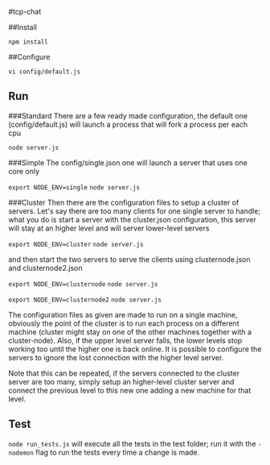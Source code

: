 #tcp-chat

##Install

`npm install`

##Configure

`vi config/default.js`

## Run

###Standard
There are a few ready made configuration, the default one (config/default.js) will launch a process that will fork a process per each cpu

`node server.js`

###Simple
The config/single.json one will launch a server that uses one core only

`export NODE_ENV=single`
`node server.js`

###Cluster
Then there are the configuration files to setup a cluster of servers. Let's say there are too many clients for one single server to handle; what you do is start
a server with the cluster.json configuration, this server will stay at an higher level and will server lower-level servers

`export NODE_ENV=cluster`
`node server.js`

and then start the two servers to serve the clients using clusternode.json and clusternode2.json

`export NODE_ENV=clusternode`
`node server.js`

`export NODE_ENV=clusternode2`
`node server.js`


The configuration files as given are made to run on a single machine, obviously the point of the cluster is to run each process on a different machine (cluster
might stay on one of the other machines together with a cluster-node). Also, if the upper level server falls, the lower levels stop working too until the higher
one is back online. It is possible to configure the servers to ignore the lost connection with the higher level server.

Note that this can be repeated, if the servers connected to the cluster server are too many, simply setup an higher-level cluster server and connect the previous level 
to this new one adding a new machine for that level.

## Test

`node run_tests.js` will execute all the tests in the test folder; run it with the `-nodemon` flag to run the tests every time a change is made.

